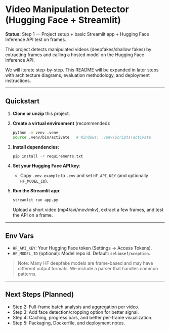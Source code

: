 # Video Manipulation Detector (Hugging Face + Streamlit)

**Status:** Step 1 — Project setup + basic Streamlit app + Hugging Face Inference API test on frames.

This project detects manipulated videos (deepfakes/shallow fakes) by extracting frames and calling a hosted model on the Hugging Face Inference API.

We will iterate step-by-step. This README will be expanded in later steps with architecture diagrams, evaluation methodology, and deployment instructions.

---

## Quickstart

1) **Clone or unzip** this project.
2) **Create a virtual environment** (recommended):
   ```bash
   python -m venv .venv
   source .venv/bin/activate   # Windows: .venv\Scripts\activate
   ```
3) **Install dependencies**:
   ```bash
   pip install -r requirements.txt
   ```
4) **Set your Hugging Face API key**:
   - Copy `.env.example` to `.env` and set `HF_API_KEY` (and optionally `HF_MODEL_ID`).

5) **Run the Streamlit app**:
   ```bash
   streamlit run app.py
   ```
   Upload a short video (mp4/avi/mov/mkv), extract a few frames, and test the API on a frame.

---

## Env Vars

- `HF_API_KEY`: Your Hugging Face token (Settings → Access Tokens).
- `HF_MODEL_ID` (optional): Model repo id. Default: `selimsef/xception`.

> Note: Many HF deepfake models are frame-based and may have different output formats. We include a parser that handles common patterns.

---

## Next Steps (Planned)

- Step 2: Full-frame batch analysis and aggregation per video.
- Step 3: Add face detection/cropping option for better signal.
- Step 4: Caching, progress bars, and better per-frame visualization.
- Step 5: Packaging, Dockerfile, and deployment notes.

